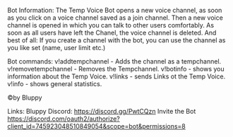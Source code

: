 Bot Information:
The Temp Voice Bot opens a new voice channel,
as soon as you click on a voice channel saved as a join channel.
Then a new voice channel is opened in which you can talk to other users comfortably.
As soon as all users have left the Chanel, the voice channel is deleted.
And best of all: If you create a channel with the bot, you can use the channel as you like
set (name, user limit etc.)


Bot commands:
v!addtempchannel <channelid> - Adds the channel as a tempchannel.
v!removetempchannel <channelid> - Removes the Tempchannel.
v!botinfo - shows you information about the Temp Voice.
v!links - sends Links ot the Temp Voice.
v!info - shows general statistics.

©by Bluppy

Links:
Bluppy Discord: https://discord.gg/PwtCQzn
Invite the Bot https://discord.com/oauth2/authorize?client_id=745923048510849054&scope=bot&permissions=8
